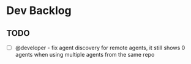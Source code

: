 # Dev Backlog

## TODO

- [ ] @developer - fix agent discovery for remote agents, it still shows 0 agents when using multiple agents from the same repo
